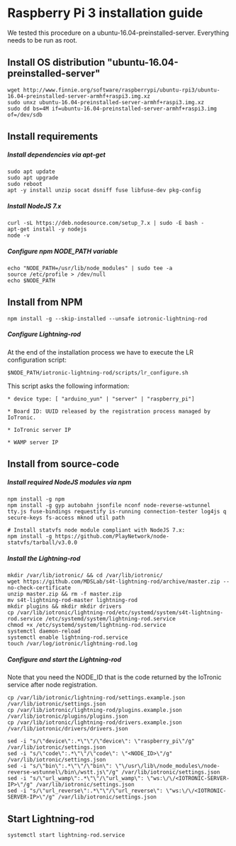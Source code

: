# Raspberry Pi 3 installation guide
We tested this procedure on a ubuntu-16.04-preinstalled-server. Everything needs to be run as root.

## Install OS distribution "ubuntu-16.04-preinstalled-server"
```
wget http://www.finnie.org/software/raspberrypi/ubuntu-rpi3/ubuntu-16.04-preinstalled-server-armhf+raspi3.img.xz
sudo unxz ubuntu-16.04-preinstalled-server-armhf+raspi3.img.xz
sudo dd bs=4M if=ubuntu-16.04-preinstalled-server-armhf+raspi3.img of=/dev/sdb
```

## Install requirements

##### Install dependencies via apt-get
```
sudo apt update
sudo apt upgrade
sudo reboot
apt -y install unzip socat dsniff fuse libfuse-dev pkg-config
```

##### Install NodeJS 7.x
```
curl -sL https://deb.nodesource.com/setup_7.x | sudo -E bash -
apt-get install -y nodejs
node -v
```

##### Configure npm NODE_PATH variable
```
echo "NODE_PATH=/usr/lib/node_modules" | sudo tee -a
source /etc/profile > /dev/null
echo $NODE_PATH
```

## Install from NPM
```
npm install -g --skip-installed --unsafe iotronic-lightning-rod
```

##### Configure Lightning-rod
At the end of the installation process we have to execute the LR configuration script:
```
$NODE_PATH/iotronic-lightning-rod/scripts/lr_configure.sh
```
This script asks the following information:
```
* device type: [ "arduino_yun" | "server" | "raspberry_pi"]

* Board ID: UUID released by the registration process managed by IoTronic.

* IoTronic server IP

* WAMP server IP
```



## Install from source-code

##### Install required NodeJS modules via npm

```
npm install -g npm
npm install -g gyp autobahn jsonfile nconf node-reverse-wstunnel tty.js fuse-bindings requestify is-running connection-tester log4js q secure-keys fs-access mknod util path

# Install statvfs node module compliant with NodeJS 7.x: 
npm install -g https://github.com/PlayNetwork/node-statvfs/tarball/v3.0.0
```



##### Install the Lightning-rod

```
mkdir /var/lib/iotronic/ && cd /var/lib/iotronic/
wget https://github.com/MDSLab/s4t-lightning-rod/archive/master.zip --no-check-certificate
unzip master.zip && rm -f master.zip
mv s4t-lightning-rod-master lightning-rod
mkdir plugins && mkdir mkdir drivers
cp /var/lib/iotronic/lightning-rod/etc/systemd/system/s4t-lightning-rod.service /etc/systemd/system/lightning-rod.service
chmod +x /etc/systemd/system/lightning-rod.service
systemctl daemon-reload
systemctl enable lightning-rod.service
touch /var/log/iotronic/lightning-rod.log
```

##### Configure and start the Lightning-rod
Note that you need the NODE_ID that is the code returned by the IoTronic service after node registration.

```
cp /var/lib/iotronic/lightning-rod/settings.example.json /var/lib/iotronic/settings.json
cp /var/lib/iotronic/lightning-rod/plugins.example.json /var/lib/iotronic/plugins/plugins.json
cp /var/lib/iotronic/lightning-rod/drivers.example.json /var/lib/iotronic/drivers/drivers.json

sed -i "s/\"device\":.*\"\"/\"device\": \"raspberry_pi\"/g" /var/lib/iotronic/settings.json
sed -i "s/\"code\":.*\"\"/\"code\": \"<NODE_ID>\"/g" /var/lib/iotronic/settings.json
sed -i "s/\"bin\":.*\"\"/\"bin\": \"\/usr\/lib\/node_modules\/node-reverse-wstunnel\/bin\/wstt.js\"/g" /var/lib/iotronic/settings.json
sed -i "s/\"url_wamp\":.*\"\"/\"url_wamp\": \"ws:\/\/<IOTRONIC-SERVER-IP>\"/g" /var/lib/iotronic/settings.json
sed -i "s/\"url_reverse\":.*\"\"/\"url_reverse\": \"ws:\/\/<IOTRONIC-SERVER-IP>\"/g" /var/lib/iotronic/settings.json
```

## Start Lightning-rod
```
systemctl start lightning-rod.service
```
